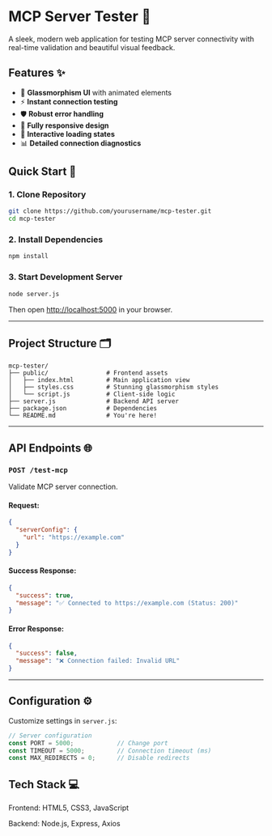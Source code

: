 # MCP Server Tester 🔌





A sleek, modern web application for testing MCP server connectivity with real-time validation and beautiful visual feedback.

## Features ✨

- 🌈 **Glassmorphism UI** with animated elements
- ⚡ **Instant connection testing**
- 🛡️ **Robust error handling**
- 📱 **Fully responsive design**
- 🔄 **Interactive loading states**
- 📊 **Detailed connection diagnostics**

## Quick Start 🚀

### 1. Clone Repository

```sh
git clone https://github.com/yourusername/mcp-tester.git
cd mcp-tester
```

### 2. Install Dependencies

```sh
npm install
```

### 3. Start Development Server

```sh
node server.js
```

Then open [http://localhost:5000](http://localhost:5000) in your browser.

---

## Project Structure 🗂️

```
mcp-tester/
├── public/                # Frontend assets
│   ├── index.html         # Main application view
│   ├── styles.css         # Stunning glassmorphism styles
│   └── script.js          # Client-side logic
├── server.js              # Backend API server
├── package.json           # Dependencies
└── README.md              # You're here!
```

---

## API Endpoints 🌐

### `POST /test-mcp`

Validate MCP server connection.

#### Request:

```json
{
  "serverConfig": {
    "url": "https://example.com"
  }
}
```

#### Success Response:

```json
{
  "success": true,
  "message": "✅ Connected to https://example.com (Status: 200)"
}
```

#### Error Response:

```json
{
  "success": false,
  "message": "❌ Connection failed: Invalid URL"
}
```

---

## Configuration ⚙️

Customize settings in `server.js`:

```js
// Server configuration
const PORT = 5000;            // Change port
const TIMEOUT = 5000;         // Connection timeout (ms)
const MAX_REDIRECTS = 0;      // Disable redirects
```



## Tech Stack 💻

Frontend: HTML5, CSS3, JavaScript



Backend: Node.js, Express, Axios
